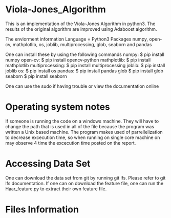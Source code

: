 # Viola-Jones_Algorithm
This is an implementation of the Viola-Jones Algorithm in python3. The results of the original algorithm are improved using Adaboost algorithm. 

The enviorment information 
Language = Python3
Packages 
numpy, open-cv, mathplotlib, os, joblib, multiprocessing, glob, seaborn and pandas

One can install these by using the following commands 
 numpy:   $ pip install numpy
 open-cv: $ pip install opencv-python
 mathplotlib: $ pip install mathplotlib
 multiprocessing: $ pip install multiprocessing
 joblib: $ pip install joblib
 os: $ pip install os
 pandas: $ pip install pandas 
 glob $ pip install glob
 seaborn $ pip install seaborn

One can use the sudo if having trouble or view the documentation online

# Operating system notes

If someone is running the code on a windows machine. They will have to change the path that is used in all of the file because the program was written a Unix based machine. The program makes used of parrellelization to decrease excecution time, so when running on single core machine on may observe 4 time the excecution time posted on the report.  

# Accessing Data Set
One can download the data set from git by running git lfs. Please refer to git lfs documentation. If one can on download the feature file, one can run the Haar_feature.py to extract their own feature file. 

# Files Information


